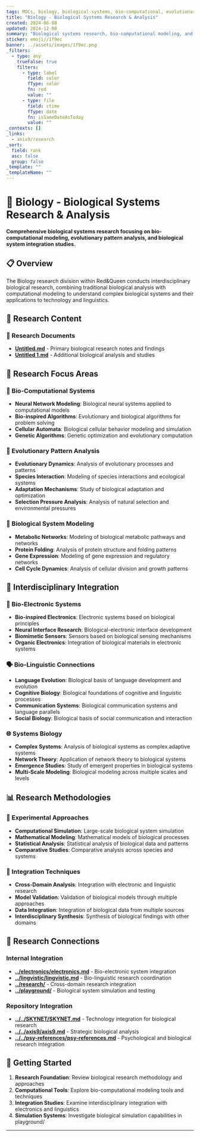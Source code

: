 ```yaml
---
tags: MOCs, biology, biological-systems, bio-computational, evolutionary-patterns
title: "Biology - Biological Systems Research & Analysis"
created: 2024-06-08
updated: 2024-12-08
summary: "Biological systems research, bio-computational modeling, and evolutionary pattern analysis"
sticker: emoji//1f9ec
banner: ../assets/images/1f9ec.png
_filters:
  - type: any
    trueFalse: true
    filters:
      - type: label
        field: color
        fType: color
        fn: red
        value: ""
      - type: file
        field: ctime
        fType: date
        fn: isSameDateAsToday
        value: ""
_contexts: []
_links:
  - axis9/research
_sort:
  field: rank
  asc: false
  group: false
_template: ""
_templateName: ""
---
```


# 🧬 Biology - Biological Systems Research & Analysis

**Comprehensive biological systems research focusing on bio-computational modeling, evolutionary pattern analysis, and biological system integration studies.**

## 📋 Overview

The Biology research division within Red&Queen conducts interdisciplinary biological research, combining traditional biological analysis with computational modeling to understand complex biological systems and their applications to technology and linguistics.

## 📂 Research Content

### 🔬 Research Documents
- **[Untitled.md](Untitled.md)** - Primary biological research notes and findings
- **[Untitled 1.md](Untitled%201.md)** - Additional biological analysis and studies

## 🎯 Research Focus Areas

### 🧠 Bio-Computational Systems
- **Neural Network Modeling**: Biological neural systems applied to computational models
- **Bio-inspired Algorithms**: Evolutionary and biological algorithms for problem solving
- **Cellular Automata**: Biological cellular behavior modeling and simulation
- **Genetic Algorithms**: Genetic optimization and evolutionary computation

### 🌱 Evolutionary Pattern Analysis
- **Evolutionary Dynamics**: Analysis of evolutionary processes and patterns
- **Species Interaction**: Modeling of species interactions and ecological systems
- **Adaptation Mechanisms**: Study of biological adaptation and optimization
- **Selection Pressure Analysis**: Analysis of natural selection and environmental pressures

### 🔬 Biological System Modeling
- **Metabolic Networks**: Modeling of biological metabolic pathways and networks
- **Protein Folding**: Analysis of protein structure and folding patterns
- **Gene Expression**: Modeling of gene expression and regulatory networks
- **Cell Cycle Dynamics**: Analysis of cellular division and growth patterns

## 🔄 Interdisciplinary Integration

### 🤖 Bio-Electronic Systems
- **Bio-inspired Electronics**: Electronic systems based on biological principles
- **Neural Interface Research**: Biological-electronic interface development
- **Biomimetic Sensors**: Sensors based on biological sensing mechanisms
- **Organic Electronics**: Integration of biological materials in electronic systems

### 🗣️ Bio-Linguistic Connections
- **Language Evolution**: Biological basis of language development and evolution
- **Cognitive Biology**: Biological foundations of cognitive and linguistic processes
- **Communication Systems**: Biological communication systems and language parallels
- **Social Biology**: Biological basis of social communication and interaction

### 🌐 Systems Biology
- **Complex Systems**: Analysis of biological systems as complex adaptive systems
- **Network Theory**: Application of network theory to biological systems
- **Emergence Studies**: Study of emergent properties in biological systems
- **Multi-Scale Modeling**: Biological modeling across multiple scales and levels

## 📊 Research Methodologies

### 🔬 Experimental Approaches
- **Computational Simulation**: Large-scale biological system simulation
- **Mathematical Modeling**: Mathematical models of biological processes
- **Statistical Analysis**: Statistical analysis of biological data and patterns
- **Comparative Studies**: Comparative analysis across species and systems

### 🧪 Integration Techniques
- **Cross-Domain Analysis**: Integration with electronic and linguistic research
- **Model Validation**: Validation of biological models through multiple approaches
- **Data Integration**: Integration of biological data from multiple sources
- **Interdisciplinary Synthesis**: Synthesis of biological findings with other domains

## 🔗 Research Connections

### Internal Integration
- **[../electronics/electronics.md](../electronics/electronics.md)** - Bio-electronic system integration
- **[../lingvistic/lingvistic.md](../lingvistic/lingvistic.md)** - Bio-linguistic research coordination
- **[../research/](../research/)** - Cross-domain research integration
- **[../playground/](../playground/)** - Biological system simulation and testing

### Repository Integration
- **[../../SKYNET/SKYNET.md](../../SKYNET/SKYNET.md)** - Technology integration for biological research
- **[../../axis9/axis9.md](../../axis9/axis9.md)** - Strategic biological analysis
- **[../../psy-references/psy-references.md](../../psy-references/psy-references.md)** - Psychological and biological research integration

## 🚀 Getting Started

1. **Research Foundation**: Review biological research methodology and approaches
2. **Computational Tools**: Explore bio-computational modeling tools and techniques
3. **Integration Studies**: Examine interdisciplinary integration with electronics and linguistics
4. **Simulation Systems**: Investigate biological simulation capabilities in playground/

---

```folder-index-content
```

<!-- 275B9CCD -->